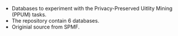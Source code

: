 - Databases to experiment with the Privacy-Preserved Uitlity Mining (PPUM) tasks. 
- The repository contain 6 databases.
- Originial source from SPMF.

